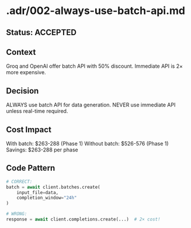 # .adr/002-always-use-batch-api.md

## Status: ACCEPTED

## Context
Groq and OpenAI offer batch API with 50% discount.
Immediate API is 2× more expensive.

## Decision
ALWAYS use batch API for data generation.
NEVER use immediate API unless real-time required.

## Cost Impact
With batch: $263-288 (Phase 1)
Without batch: $526-576 (Phase 1)
Savings: $263-288 per phase

## Code Pattern
```python
# CORRECT:
batch = await client.batches.create(
    input_file=data,
    completion_window="24h"
)

# WRONG:
response = await client.completions.create(...)  # 2× cost!
```